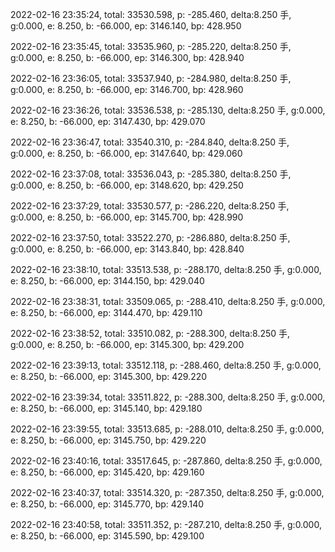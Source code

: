 2022-02-16 23:35:24, total: 33530.598, p: -285.460, delta:8.250 手, g:0.000, e: 8.250, b: -66.000, ep: 3146.140, bp: 428.950

2022-02-16 23:35:45, total: 33535.960, p: -285.220, delta:8.250 手, g:0.000, e: 8.250, b: -66.000, ep: 3146.300, bp: 428.940

2022-02-16 23:36:05, total: 33537.940, p: -284.980, delta:8.250 手, g:0.000, e: 8.250, b: -66.000, ep: 3146.700, bp: 428.960

2022-02-16 23:36:26, total: 33536.538, p: -285.130, delta:8.250 手, g:0.000, e: 8.250, b: -66.000, ep: 3147.430, bp: 429.070

2022-02-16 23:36:47, total: 33540.310, p: -284.840, delta:8.250 手, g:0.000, e: 8.250, b: -66.000, ep: 3147.640, bp: 429.060

2022-02-16 23:37:08, total: 33536.043, p: -285.380, delta:8.250 手, g:0.000, e: 8.250, b: -66.000, ep: 3148.620, bp: 429.250

2022-02-16 23:37:29, total: 33530.577, p: -286.220, delta:8.250 手, g:0.000, e: 8.250, b: -66.000, ep: 3145.700, bp: 428.990

2022-02-16 23:37:50, total: 33522.270, p: -286.880, delta:8.250 手, g:0.000, e: 8.250, b: -66.000, ep: 3143.840, bp: 428.840

2022-02-16 23:38:10, total: 33513.538, p: -288.170, delta:8.250 手, g:0.000, e: 8.250, b: -66.000, ep: 3144.150, bp: 429.040

2022-02-16 23:38:31, total: 33509.065, p: -288.410, delta:8.250 手, g:0.000, e: 8.250, b: -66.000, ep: 3144.470, bp: 429.110

2022-02-16 23:38:52, total: 33510.082, p: -288.300, delta:8.250 手, g:0.000, e: 8.250, b: -66.000, ep: 3145.300, bp: 429.200

2022-02-16 23:39:13, total: 33512.118, p: -288.460, delta:8.250 手, g:0.000, e: 8.250, b: -66.000, ep: 3145.300, bp: 429.220

2022-02-16 23:39:34, total: 33511.822, p: -288.300, delta:8.250 手, g:0.000, e: 8.250, b: -66.000, ep: 3145.140, bp: 429.180

2022-02-16 23:39:55, total: 33513.685, p: -288.010, delta:8.250 手, g:0.000, e: 8.250, b: -66.000, ep: 3145.750, bp: 429.220

2022-02-16 23:40:16, total: 33517.645, p: -287.860, delta:8.250 手, g:0.000, e: 8.250, b: -66.000, ep: 3145.420, bp: 429.160

2022-02-16 23:40:37, total: 33514.320, p: -287.350, delta:8.250 手, g:0.000, e: 8.250, b: -66.000, ep: 3145.770, bp: 429.140

2022-02-16 23:40:58, total: 33511.352, p: -287.210, delta:8.250 手, g:0.000, e: 8.250, b: -66.000, ep: 3145.590, bp: 429.100